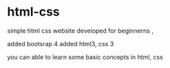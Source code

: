 # html-css

simple html css website developed for beginnerns , 


added bootsrap  4
added html3, css 3 

you can  able to learn some basic concepts in html,  css
